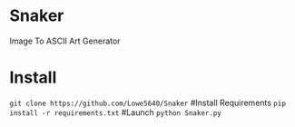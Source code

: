 # Snaker
Image To ASCII Art Generator
# Install
`git clone https://github.com/Lowe5640/Snaker`
#Install Requirements
`pip install -r requirements.txt`
#Launch
`python Snaker.py`
